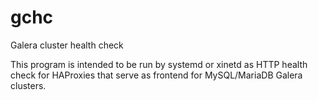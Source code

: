 # gchc
Galera cluster health check

This program is intended to be run by systemd or xinetd as HTTP health check for HAProxies 
that serve as frontend for MySQL/MariaDB Galera clusters.
